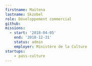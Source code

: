 ```yaml
---
firstname: Maïtena
lastname: Skzobel
role: Développement commercial
github:
missions:
  - start: '2018-04-05'
    end: '2018-12-31'
    status: admin
    employer: Ministère de la Culture
startups:
    - pass-culture
---
```

